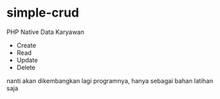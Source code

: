 # simple-crud

PHP Native
Data Karyawan
- Create
- Read
- Update
- Delete

nanti akan dikembangkan lagi programnya, hanya sebagai bahan latihan saja
